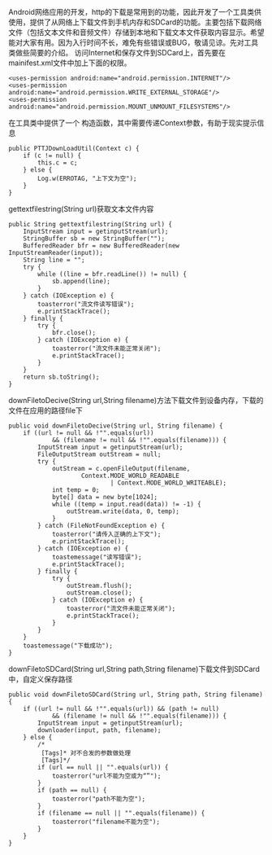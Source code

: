 Android网络应用的开发，http的下载是常用到的功能，因此开发了一个工具类供使用，提供了从网络上下载文件到手机内存和SDCard的功能。主要包括下载网络文件（包括文本文件和音频文件）存储到本地和下载文本文件获取内容显示。希望能对大家有用。因为入行时间不长，难免有些错误或BUG，敬请见谅。先对工具类做些简要的介绍。
访问Internet和保存文件到SDCard上，首先要在mainifest.xml文件中加上下面的权限。
```  
<uses-permission android:name="android.permission.INTERNET"/>
<uses-permission android:name="android.permission.WRITE_EXTERNAL_STORAGE"/>
<uses-permission android:name="android.permission.MOUNT_UNMOUNT_FILESYSTEMS"/>
```
在工具类中提供了一个 构造函数，其中需要传递Context参数，有助于现实提示信息
```  
public PTTJDownLoadUtil(Context c) {
	if (c != null) {
		this.c = c;
	} else {
		Log.w(ERROTAG, "上下文为空");
	}
}
```
gettextfilestring(String url)获取文本文件内容
```  
public String gettextfilestring(String url) {
	InputStream input = getinputStream(url);
	StringBuffer sb = new StringBuffer("");
	BufferedReader bfr = new BufferedReader(new InputStreamReader(input));
	String line = "";
	try {
		while ((line = bfr.readLine()) != null) {
			sb.append(line);
		}
	} catch (IOException e) {
		toasterror("流文件读写错误");
		e.printStackTrace();
	} finally {
		try {
			bfr.close();
		} catch (IOException e) {
			toasterror("流文件未能正常关闭");
			e.printStackTrace();
		}
	}
	return sb.toString();
}
```
downFiletoDecive(String url,String filename)方法下载文件到设备内存，下载的文件在应用的路径file下
```  
public void downFiletoDecive(String url, String filename) {
	if ((url != null && !"".equals(url))
			&& (filename != null && !"".equals(filename))) {
		InputStream input = getinputStream(url);
		FileOutputStream outStream = null;
		try {
			outStream = c.openFileOutput(filename,
					Context.MODE_WORLD_READABLE
							| Context.MODE_WORLD_WRITEABLE);
			int temp = 0;
			byte[] data = new byte[1024];
			while ((temp = input.read(data)) != -1) {
				outStream.write(data, 0, temp);
			}
		} catch (FileNotFoundException e) {
			toasterror("请传入正确的上下文");
			e.printStackTrace();
		} catch (IOException e) {
			toastemessage("读写错误");
			e.printStackTrace();
		} finally {
			try {
				outStream.flush();
				outStream.close();
			} catch (IOException e) {
				toasterror("流文件未能正常关闭");
				e.printStackTrace();
			}
		}
	}
	toastemessage("下载成功");
}
```
downFiletoSDCard(String url,String path,String filename)下载文件到SDCard中，自定义保存路径
```  
public void downFiletoSDCard(String url, String path, String filename) {
	if ((url != null && !"".equals(url)) && (path != null)
			&& (filename != null && !"".equals(filename))) {
		InputStream input = getinputStream(url);
		downloader(input, path, filename);
	} else {
		/*
		 [Tags]* 对不合发的参数做处理
		 [Tags]*/
		if (url == null || "".equals(url)) {
			toasterror("url不能为空或为“”");
		}
		if (path == null) {
			toasterror("path不能为空");
		}
		if (filename == null || "".equals(filename)) {
			toasterror("filename不能为空");
		}
	}
}    
```